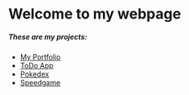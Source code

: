 # Welcome to my webpage
##### These are my projects:
- [My Portfolio](https://linhle2307.github.io/Linh_Le_portfolio/index.html)
- [ToDo App](https://linhle2307.github.io/My_Todo_List/index.html)
- [Pokedex](https://linhle2307.github.io/Pokedex/index.html)
- [Speedgame](https://linhle2307.github.io/REACT22K_speedgame_JS/index.html)

<!--##### GitHub about git pages:
You can use the [editor on GitHub](https://github.com/silmu/silmu.github.io/edit/main/index.md) to maintain and preview the content for your website in Markdown files.
Whenever you commit to this repository, GitHub Pages will run [Jekyll](https://jekyllrb.com/) to rebuild the pages in your site, from the content in your Markdown files.
### Markdown
Markdown is a lightweight and easy-to-use syntax for styling your writing. It includes conventions for
```markdown
Syntax highlighted code block
# Header 1
## Header 2
### Header 3
- Bulleted
- List
1. Numbered
2. List
**Bold** and _Italic_ and `Code` text
[Link](url) and ![Image](src)
```
For more details see [Basic writing and formatting syntax](https://docs.github.com/en/github/writing-on-github/getting-started-with-writing-and-formatting-on-github/basic-writing-and-formatting-syntax).
### Jekyll Themes
Your Pages site will use the layout and styles from the Jekyll theme you have selected in your [repository settings](https://github.com/silmu/silmu.github.io/settings/pages). The name of this theme is saved in the Jekyll `_config.yml` configuration file.
### Support or Contact
Having trouble with Pages? Check out our [documentation](https://docs.github.com/categories/github-pages-basics/) or [contact support](https://support.github.com/contact) and we’ll help you sort it out.-->
